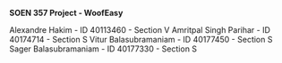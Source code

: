 **SOEN 357 Project - WoofEasy**

Alexandre Hakim - ID 40113460 - Section V 
Amritpal Singh Parihar - ID 40174714 - Section S
Vitur Balasubramaniam - ID 40177450 - Section S
Sager Balasubramaniam - ID 40177330 - Section S
